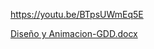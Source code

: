 https://youtu.be/BTpsUWmEq5E



[Diseño y Animacion-GDD.docx](https://github.com/user-attachments/files/16553859/Diseno.y.Animacion-GDD.docx)
